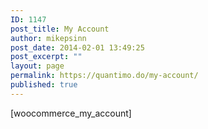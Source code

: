 ```yaml
---
ID: 1147
post_title: My Account
author: mikepsinn
post_date: 2014-02-01 13:49:25
post_excerpt: ""
layout: page
permalink: https://quantimo.do/my-account/
published: true
---
```

[woocommerce_my_account]